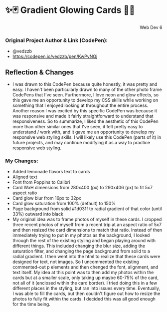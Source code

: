 # ✨🃏 Gradient Glowing Cards 🍋🍹
<div style="text-align: right">Web Dev 6</div>

### Original Project Author & Link (CodePen): 
  - @vedzzb
  - https://codepen.io/vedzzb/pen/KwPvNQj
## Reflection & Changes
- I was drawn to this CodePen because quite honestly, it was pretty and easy. I haven't been particularly drawn to many of the other photo frame CodePens that I've seen. Furthermore, I love neon and glow effects, so this gave me an opportunity to develop my CSS skills while working on something that I enjoyed looking at throughout the entire process. Another reason I was excited by this specific CodePen was because it was responsive and made it fairly straightforward to understand that responsiveness. So to summarize, I liked the aesthetic of this CodePen more than other similar ones that I've seen, it felt pretty easy to understand / work with, and it gave me an opportunity to develop my responsive web styling skills. I will likely use this CodePen (parts of it) in future projects, and may continue modifying it as a way to practice responsive web styling.
### My Changes:
  - Added lemonade flavors text to cards
  - Aligned text
  - Font from Poppins to Calibri
  - Card WxH dimensions from 280x400 (px) to 290x406 (px) to fit 5x7 aspect ratio
  - Card glow blur from 16px to 32px
  - Card glow saturation from 100% (default) to 150%
  - Page background from solid #1d031f to radial gradient of that color (until 33%) outward into black
  - My original idea was to frame photos of myself in these cards. I cropped three recent photos of myself from a recent trip at an aspect ratio of 5x7 and then resized the card dimensions to match that ratio. Instead of then immediately trying to put in my photos as the background, I looked through the rest of the existing styling and began playing around with different things. This included changing the blur size, adding the saturation filter, and changing the page background from solid to a radial gradient. I then went into the html to realize that these cards were designed for text, not images. So I uncommented the existing commented-out p elements and then chenged the font, alignment, and text itself. My idea at this point was to then add my photos within the cards but at a smaller scale, only taking up maybe 60-75% of the card, not all of it (enclosed within the card border). I tried doing this in a few different places in the styling, but ran into issues every time. Eventually, I was able to fill the cards, but then couldn't figure out how to resize the photos to fully fit within the cards. I decided this was all good enough for the time being.
